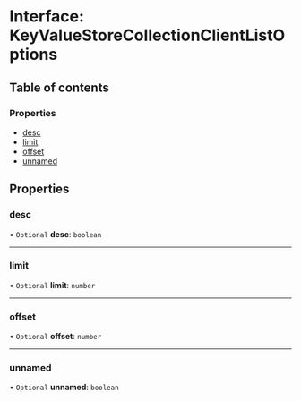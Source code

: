 # Interface: KeyValueStoreCollectionClientListOptions

## Table of contents

### Properties

- [desc](KeyValueStoreCollectionClientListOptions.md#desc)
- [limit](KeyValueStoreCollectionClientListOptions.md#limit)
- [offset](KeyValueStoreCollectionClientListOptions.md#offset)
- [unnamed](KeyValueStoreCollectionClientListOptions.md#unnamed)

## Properties

### <a id="desc" name="desc"></a> desc

• `Optional` **desc**: `boolean`

___

### <a id="limit" name="limit"></a> limit

• `Optional` **limit**: `number`

___

### <a id="offset" name="offset"></a> offset

• `Optional` **offset**: `number`

___

### <a id="unnamed" name="unnamed"></a> unnamed

• `Optional` **unnamed**: `boolean`
